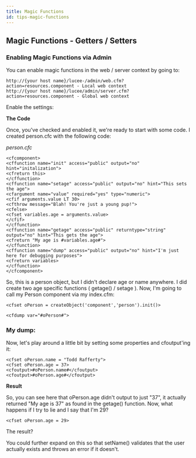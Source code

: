 ```yaml
---
title: Magic Functions
id: tips-magic-functions
---
```


## Magic Functions - Getters / Setters ##

### Enabling Magic Functions via Admin ###

You can enable magic functions in the web / server context by going to:

	http://{your host name}/lucee-/admin/web.cfm?action=resources.component - Local web context
	http://{your host name}/lucee/admin/server.cfm?action=resources.component - Global web context

Enable the settings:

**The Code**

Once, you've checked and enabled it, we're ready to start with some code. I created person.cfc with the following code:

*person.cfc*

```lucee
<cfcomponent>
<cffunction name="init" access="public" output="no" hint="initalization">
<cfreturn this>
</cffunction>
<cffunction name="setage" access="public" output="no" hint="This sets the age">
<cfargument name="value" required="yes" type="numeric">
<cfif arguments.value LT 30>
<cfthrow message="Blah! You're just a young pup!">
<cfelse>
<cfset variables.age = arguments.value>
</cfif>
</cffunction>
<cffunction name="getage" access="public" returntype="string" output="no" hint="This gets the age">
<cfreturn "My age is #variables.age#">
</cffunction>
<cffunction name="dump" access="public" output="no" hint="I'm just here for debugging purposes">
<cfreturn variables>
</cffunction>
</cfcomponent>
```

So, this is a person object, but I didn't declare age or name anywhere. I did create two age specific functions ( getage() / setage ). Now, I'm going to call my Person component via my index.cfm:

```lucee
<cfset oPerson = createObject('component','person').init()>

<cfdump var="#oPerson#">
```

### My dump: ###

Now, let's play around a little bit by setting some properties and cfoutput'ing it:

```lucee
<cfset oPerson.name = "Todd Rafferty">
<cfset oPerson.age = 37>
<cfoutput>#oPerson.name#</cfoutput>
<cfoutput>#oPerson.age#</cfoutput>
```

**Result**

So, you can see here that oPerson.age didn't output to just "37", it actually returned "My age is 37" as found in the getage() function. Now, what happens if I try to lie and I say that I'm 29?

	<cfset oPerson.age = 29>

The result?

You could further expand on this so that setName() validates that the user actually exists and throws an error if it doesn't.

